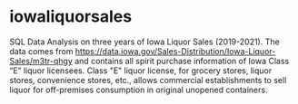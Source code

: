 # iowaliquorsales
SQL Data Analysis on three years of Iowa Liquor Sales (2019-2021).
The data comes from https://data.iowa.gov/Sales-Distribution/Iowa-Liquor-Sales/m3tr-qhgy and contains all spirit purchase information of Iowa Class “E” liquor licensees. 
Class "E" liquor license, for grocery stores, liquor stores, convenience stores, etc., allows commercial establishments to sell liquor for off-premises consumption in original unopened containers.
